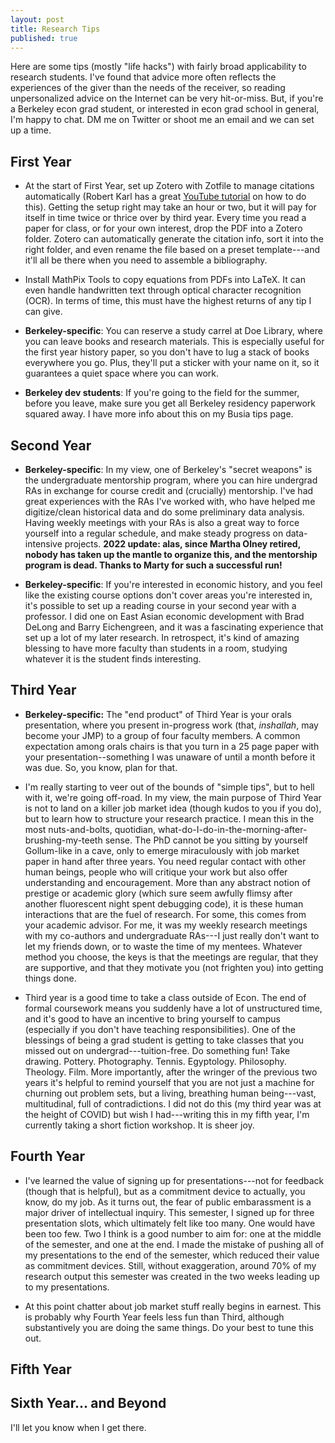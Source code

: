 ```yaml
---
layout: post
title: Research Tips
published: true
---
```


Here are some tips (mostly "life hacks") with fairly broad applicability to research students. I've found that advice more often reflects the experiences of the giver than the needs of the receiver, so reading unpersonalized advice on the Internet can be very hit-or-miss. But, if you're a Berkeley econ grad student, or interested in econ grad school in general, I'm happy to chat. DM me on Twitter or shoot me an email and we can set up a time.

## First Year

* At the start of First Year, set up Zotero with Zotfile to manage citations automatically (Robert Karl has a great [YouTube tutorial](https://www.youtube.com/watch?v=HBynXko1wUU) on how to do this). Getting the setup right may take an hour or two, but it will pay for itself in time twice or thrice over by third year. Every time you read a paper for class, or for your own interest, drop the PDF into a Zotero folder. Zotero can automatically generate the citation info, sort it into the right folder, and even rename the file based on a preset template---and it'll all be there when you need to assemble a bibliography.

* Install MathPix Tools to copy equations from PDFs into LaTeX. It can even handle handwritten text through optical character recognition (OCR). In terms of time, this must have the highest returns of any tip I can give.

* **Berkeley-specific**: You can reserve a study carrel at Doe Library, where you can leave books and research materials. This is especially useful for the first year history paper, so you don't have to lug a stack of books everywhere you go. Plus, they'll put a sticker with your name on it, so it guarantees a quiet space where you can work.

* **Berkeley dev students**: If you're going to the field for the summer, before you leave, make sure you get all Berkeley residency paperwork squared away. I have more info about this on my Busia tips page.

## Second Year

* **Berkeley-specific**: In my view, one of Berkeley's "secret weapons" is the undergraduate mentorship program, where you can hire undergrad RAs in exchange for course credit and (crucially) mentorship. I've had great experiences with the RAs I've worked with, who have helped me digitize/clean historical data and do some preliminary data analysis. Having weekly meetings with your RAs is also a great way to force yourself into a regular schedule, and make steady progress on data-intensive projects. **2022 update: alas, since Martha Olney retired, nobody has taken up the mantle to organize this, and the mentorship program is dead. Thanks to Marty for such a successful run!**

* **Berkeley-specific**: If you're interested in economic history, and you feel like the existing course options don't cover areas you're interested in, it's possible to set up a reading course in your second year with a professor. I did one on East Asian economic development with Brad DeLong and Barry Eichengreen, and it was a fascinating experience that set up a lot of my later research. In retrospect, it's kind of amazing blessing to have more faculty than students in a room, studying whatever it is the student finds interesting.

## Third Year

* **Berkeley-specific:** The "end product" of Third Year is your orals presentation, where you present in-progress work (that, *inshallah*, may become your JMP) to a group of four faculty members. A common expectation among orals chairs is that you turn in a 25 page paper with your presentation--something I was unaware of until a month before it was due. So, you know, plan for that.

* I'm really starting to veer out of the bounds of "simple tips", but to hell with it, we're going off-road. In my view, the main purpose of Third Year is not to land on a killer job market idea (though kudos to you if you do), but to learn how to structure your research practice. I mean this in the most nuts-and-bolts, quotidian, what-do-I-do-in-the-morning-after-brushing-my-teeth sense. The PhD cannot be you sitting by yourself Gollum-like in a cave, only to emerge miraculously with job market paper in hand after three years. You need regular contact with other human beings, people who will critique your work but also offer understanding and encouragement. More than any abstract notion of prestige or academic glory (which sure seem awfully flimsy after another fluorescent night spent debugging code), it is these human interactions that are the fuel of research. For some, this comes from your academic advisor. For me, it was my weekly research meetings with my co-authors and undergraduate RAs---I just really don't want to let my friends down, or to waste the time of my mentees. Whatever method you choose, the keys is that the meetings are regular, that they are supportive, and that they motivate you (not frighten you) into getting things done.

* Third year is a good time to take a class outside of Econ. The end of formal coursework means you suddenly have a lot of unstructured time, and it's good to have an incentive to bring yourself to campus (especially if you don't have teaching responsibilities). One of the blessings of being a grad student is getting to take classes that you missed out on undergrad---tuition-free. Do something fun! Take drawing. Pottery. Photography. Tennis. Egyptology. Philosophy. Theology. Film. More importantly, after the wringer of the previous two years it's helpful to remind yourself that you are not just a machine for churning out problem sets, but a living, breathing human being---vast, multitudinal, full of contradictions. I did not do this (my third year was at the height of COVID) but wish I had---writing this in my fifth year, I'm currently taking a short fiction workshop. It is sheer joy. 


## Fourth Year

* I've learned the value of signing up for presentations---not for feedback (though that is helpful), but as a commitment device to actually, you know, do my job. As it turns out, the fear of public embarassment is a major driver of intellectual inquiry. This semester, I signed up for three presentation slots, which ultimately felt like too many. One would have been too few. Two I think is a good number to aim for: one at the middle of the semester, and one at the end. I made the mistake of pushing all of my presentations to the end of the semester, which reduced their value as commitment devices. Still, without exaggeration, around 70% of my research output this semester was created in the two weeks leading up to my presentations. 

* At this point chatter about job market stuff really begins in earnest. This is probably why Fourth Year feels less fun than Third, although substantively you are doing the same things. Do your best to tune this out. 

## Fifth Year

## Sixth Year... and Beyond

I'll let you know when I get there.

